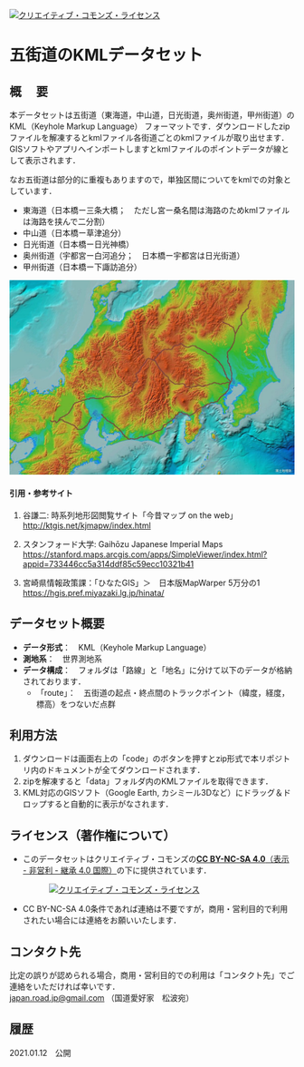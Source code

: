<a rel="license" href="http://creativecommons.org/licenses/by-nc-sa/4.0/"><img alt="クリエイティブ・コモンズ・ライセンス" style="border-width:0" src="https://i.creativecommons.org/l/by-nc-sa/4.0/88x31.png" /></a>　
# 五街道のKMLデータセット




## 概　 要    
本データセットは五街道（東海道，中山道，日光街道，奥州街道，甲州街道）のKML（Keyhole Markup Language） フォーマットです．ダウンロードしたzipファイルを解凍するとkmlファイル各街道ごとのkmlファイルが取り出せます．GISソフトやアプリへインポートしますとkmlファイルのポイントデータが線として表示されます．  

なお五街道は部分的に重複もありますので，単独区間についてをkmlでの対象としています．
* 東海道（日本橋ー三条大橋；　ただし宮ー桑名間は海路のためkmlファイルは海路を挟んで二分割）
* 中山道（日本橋ー草津追分）
* 日光街道（日本橋ー日光神橋）
* 奥州街道（宇都宮ー白河追分；　日本橋ー宇都宮は日光街道）
* 甲州街道（日本橋ー下諏訪追分）

<img src="img/Go-kaido.jpg" width="1000px">


#### 引用・参考サイト  

1. 谷謙二: 時系列地形図閲覧サイト「今昔マップ on the web」  
 http://ktgis.net/kjmapw/index.html  

1. スタンフォード大学: Gaihōzu Japanese Imperial Maps  
  https://stanford.maps.arcgis.com/apps/SimpleViewer/index.html?appid=733446cc5a314ddf85c59ecc10321b41

1. 宮崎県情報政策課：「ひなたGIS」＞　日本版MapWarper 5万分の1  
  https://hgis.pref.miyazaki.lg.jp/hinata/
  

 
## データセット概要     
+ **データ形式**：　KML（Keyhole Markup Language）  
+ **測地系**：　世界測地系  
+ **データ構成**：　フォルダは「路線」と「地名」に分けて以下のデータが格納されております．
  + 「route」：　五街道の起点・終点間のトラックポイント（緯度，経度，標高）をつないだ点群
    
## 利用方法

1. ダウンロードは画面右上の「code」のボタンを押すとzip形式で本リポジトリ内のドキュメントが全てダウンロードされます．
1. zipを解凍すると「data」フォルダ内のKMLファイルを取得できます．
1. KML対応のGISソフト（Google Earth, カシミール3Dなど）にドラッグ＆ドロップすると自動的に表示がなされます．     

     
## ライセンス（著作権について）
* このデータセットはクリエイティブ・コモンズの[**CC BY-NC-SA 4.0**（表示 - 非営利 - 継承 4.0 国際）](https://creativecommons.org/licenses/by-nc-sa/4.0/deed.ja)の下に提供されています．

　　　　　<a rel="license" href="http://creativecommons.org/licenses/by-nc-sa/4.0/"><img alt="クリエイティブ・コモンズ・ライセンス" style="border-width:0" src="https://i.creativecommons.org/l/by-nc-sa/4.0/88x31.png" /></a>

* CC BY-NC-SA 4.0条件であれば連絡は不要ですが，商用・営利目的で利用されたい場合には連絡をお願いいたします．  

## コンタクト先
比定の誤りが認められる場合，商用・営利目的での利用は「コンタクト先」でご連絡をいただければ幸いです．  
japan.road.jp@gmail.com （国道愛好家　松波宛）
  
## 履歴  
2021.01.12　公開  
